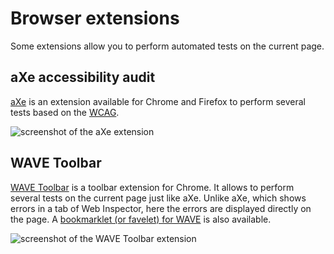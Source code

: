 # Browser extensions

<script>$(document).ready(function () {
    setBreadcrumb([
        {"label":"Test tools", "url": "./methodes-outils.html"},
        {"label":"Browser extensions"}]);
});</script>

<span data-menuitem="methodes-outils"></span>

Some extensions allow you to perform automated tests on the current page.

## aXe accessibility audit
[aXe](http://www.deque.com/products/axe/) is an extension available for Chrome and Firefox to perform several tests based on the [WCAG](https://www.w3.org/WAI/intro/wcag).

![screenshot of the aXe extension](images/aXe.png)
&nbsp;

## WAVE Toolbar
[WAVE Toolbar](http://wave.webaim.org/extension/) is a toolbar extension for Chrome. It allows to perform several tests on the current page just like aXe. Unlike aXe, which shows errors in a tab of Web Inspector, here the errors are displayed directly on the page. A [bookmarklet (or favelet) for WAVE](http://wave.webaim.org/help) is also available.

![screenshot of the WAVE Toolbar extension](images/wave.png)

<!--  This file is part of a11y-guidelines | Our vision of mobile & web accessibility guidelines and best practices, with valid/invalid examples.
 Copyright (C) 2016  Orange SA
 See the Creative Commons Legal Code Attribution-ShareAlike 3.0 Unported License for more details (LICENSE file). -->
